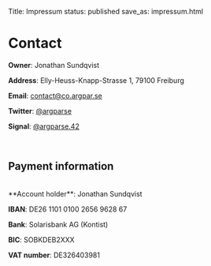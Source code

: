Title: Impressum
status: published
save_as: impressum.html

# Contact

**Owner**: Jonathan Sundqvist

**Address**: Elly-Heuss-Knapp-Strasse 1, 79100 Freiburg

**Email**: [contact@co.argpar.se](mailto:contact@co.argpar.se)

**Twitter**: [@argparse](https://twitter.com/argparse)

**Signal**: [@argparse.42](https://signal.me/#eu/T7JNcxJMvasegzMEzHpQBHIlWvdHuH_-Yqomd7oW1KQyNPR3gq1E2Lk1BiRq-10K)

<br>

## Payment information
<br>
**Account holder**: Jonathan Sundqvist

**IBAN**: DE26 1101 0100 2656 9628 67

**Bank**: Solarisbank AG (Kontist)

**BIC**: SOBKDEB2XXX

**VAT number**: DE326403981
